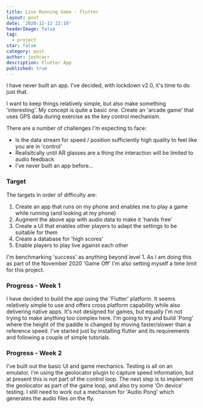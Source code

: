 ```yaml
---
title: Live Running Game - Flutter
layout: post
date: '2020-11-11 22:10'
headerImage: false
tag:
  - project
star: false
category: post
author: joshcarr
description: Flutter App
published: true
---
```


I have never built an app. I've decided, with lockdown v2.0, it's time to do just that. 

I want to keep things relatively simple, but also make something 'interesting'. My concept is quite a basic one. Create an 'arcade game' that uses GPS data during exercise as the key control mechanism.

There are a number of challenges I'm expecting to face:
* Is the data stream for speed / position sufficiently high quality to feel like you are in 'control'
* Realisitcally until AR glasses are a thing the interaction will be limited to audio feedback
* I've never built an app before... 


### Target
The targets in order of difficulty are:
1. Create an app that runs on my phone and enables me to play a game while running (and looking at my phone)
2. Augment the above app with audio data to make it 'hands free'
3. Create a UI that enables other players to adapt the settings to be suitable for them
4. Create a database for 'high scores'
5. Enable players to play live against each other

I'm benchmarking 'success' as anything beyond level 1. As I am doing this as part of the November 2020 'Game Off' I'm also setting myself a time limit for this project.


### Progress - Week 1
I have decided to build the app using the 'Flutter' platform. It seems relatively simple to use and offers cross platform capability while also delivering native apps. It's not designed for games, but equally I'm not trying to make anything too complex here. I'm going to try and build 'Pong' where the height of the paddle is changed by moving faster/slower than a reference speed. I've started just by installing flutter and its requirements and following a couple of simple tutorials.

### Progress - Week 2
I've built out the basic UI and game mechanics. Testing is all on an emulator. I'm using the geolocator plugin to capture speed information, but at present this is not part of the control loop. The next step is to implement the geolocator as part of the game loop, and also try some 'On device' testing.
I still need to work out a mechanism for 'Audio Pong' which generates the audio files on the fly.


